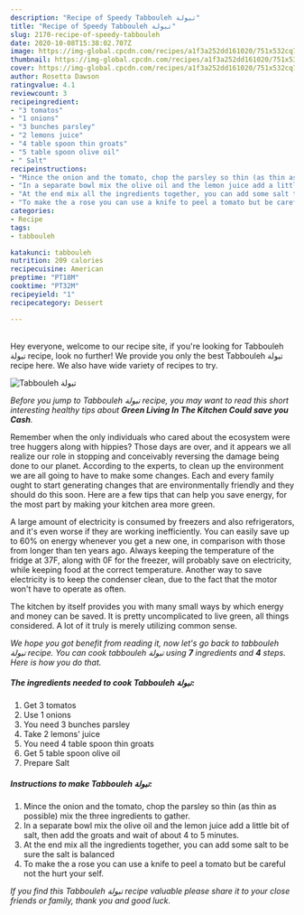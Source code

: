 ```yaml
---
description: "Recipe of Speedy Tabbouleh تبولة"
title: "Recipe of Speedy Tabbouleh تبولة"
slug: 2170-recipe-of-speedy-tabbouleh
date: 2020-10-08T15:38:02.707Z
image: https://img-global.cpcdn.com/recipes/a1f3a252dd161020/751x532cq70/tabbouleh-تبولة-recipe-main-photo.jpg
thumbnail: https://img-global.cpcdn.com/recipes/a1f3a252dd161020/751x532cq70/tabbouleh-تبولة-recipe-main-photo.jpg
cover: https://img-global.cpcdn.com/recipes/a1f3a252dd161020/751x532cq70/tabbouleh-تبولة-recipe-main-photo.jpg
author: Rosetta Dawson
ratingvalue: 4.1
reviewcount: 3
recipeingredient:
- "3 tomatos"
- "1 onions"
- "3 bunches parsley"
- "2 lemons juice"
- "4 table spoon thin groats"
- "5 table spoon olive oil"
- " Salt"
recipeinstructions:
- "Mince the onion and the tomato, chop the parsley so thin (as thin as possible) mix the three ingredients to gather."
- "In a separate bowl mix the olive oil and the lemon juice add a little bit of salt, then add the groats and wait of about 4 to 5 minutes."
- "At the end mix all the ingredients together, you can add some salt to be sure the salt is balanced"
- "To make the a rose you can use a knife to peel a tomato but be careful not the hurt your self."
categories:
- Recipe
tags:
- tabbouleh

katakunci: tabbouleh 
nutrition: 209 calories
recipecuisine: American
preptime: "PT18M"
cooktime: "PT32M"
recipeyield: "1"
recipecategory: Dessert

---
```

<br>
Hey everyone, welcome to our recipe site, if you're looking for Tabbouleh تبولة recipe, look no further! We provide you only the best Tabbouleh تبولة recipe here. We also have wide variety of recipes to try.
<br>


![Tabbouleh تبولة](https://img-global.cpcdn.com/recipes/a1f3a252dd161020/751x532cq70/tabbouleh-تبولة-recipe-main-photo.jpg)

<i>Before you jump to Tabbouleh تبولة recipe, you may want to read this short interesting healthy tips about 
<strong>Green Living In The Kitchen Could save you Cash</strong>.</i>
</br>

Remember when the only individuals who cared about the ecosystem were tree huggers along with hippies? Those days are over, and it appears we all realize our role in stopping and conceivably reversing the damage being done to our planet. According to the experts, to clean up the environment we are all going to have to make some changes. Each and every family ought to start generating changes that are environmentally friendly and they should do this soon. Here are a few tips that can help you save energy, for the most part by making your kitchen area more green.

A large amount of electricity is consumed by freezers and also refrigerators, and it's even worse if they are working inefficiently. You can easily save up to 60% on energy whenever you get a new one, in comparison with those from longer than ten years ago. Always keeping the temperature of the fridge at 37F, along with 0F for the freezer, will probably save on electricity, while keeping food at the correct temperature. Another way to save electricity is to keep the condenser clean, due to the fact that the motor won't have to operate as often.

The kitchen by itself provides you with many small ways by which energy and money can be saved. It is pretty uncomplicated to live green, all things considered. A lot of it truly is merely utilizing common sense.


<i>We hope you got benefit from reading it, now let's go back to tabbouleh تبولة recipe. You can cook tabbouleh تبولة using <strong>7</strong> ingredients and <strong>4</strong> steps. Here is how you do that.
</i>

##### The ingredients needed to cook Tabbouleh تبولة:

1. Get 3 tomatos
1. Use 1 onions
1. You need 3 bunches parsley
1. Take 2 lemons&#39; juice
1. You need 4 table spoon thin groats
1. Get 5 table spoon olive oil
1. Prepare  Salt


##### Instructions to make Tabbouleh تبولة:

1. Mince the onion and the tomato, chop the parsley so thin (as thin as possible) mix the three ingredients to gather.
1. In a separate bowl mix the olive oil and the lemon juice add a little bit of salt, then add the groats and wait of about 4 to 5 minutes.
1. At the end mix all the ingredients together, you can add some salt to be sure the salt is balanced
1. To make the a rose you can use a knife to peel a tomato but be careful not the hurt your self.


<i>If you find this Tabbouleh تبولة recipe valuable please share it to your close friends or family, thank you and good luck.</i>
